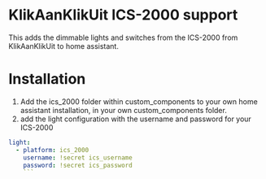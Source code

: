 # KlikAanKlikUit ICS-2000 support
This adds the dimmable lights and switches from the ICS-2000 from KlikAanKlikUit to home assistant.

# Installation
1. Add the ics_2000 folder within custom_components to your own home assistant installation, in your own custom_components folder.
2. add the light configuration with the username and password for your ICS-2000

```yaml
light:
  - platform: ics_2000
    username: !secret ics_username
    password: !secret ics_password
    ```